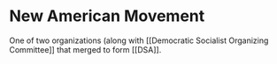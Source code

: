 # New American Movement

One of two organizations (along with [[Democratic Socialist Organizing Committee]] that merged to form [[DSA]].